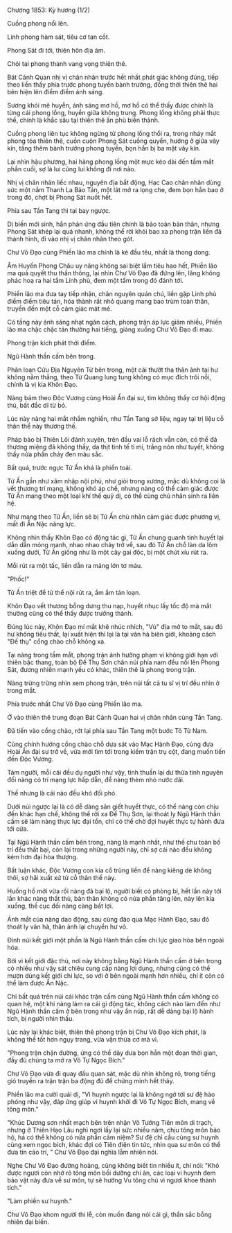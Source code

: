 




Chương 1853: Kỳ hương (1/2)


Cuồng phong nổi lên.

Linh phong hàm sát, tiêu cơ tan cốt.

Phong Sát đi tới, thiên hôn địa ám.

Chói tai phong thanh vang vọng thiên thê.

Bát Cảnh Quan nhị vị chân nhân trước hết nhất phát giác không đúng, tiếp theo liền thấy phía trước phong tuyền bành trướng, đồng thời thiên thê hai bên hiện lên điểm điểm ánh sáng.

Sương khói mê huyễn, ánh sáng mơ hồ, mơ hồ có thể thấy được chính là từng cái phong lồng, huyền giữa không trung. Phong lồng không phải thực thể, chính là khắc sâu tại thiên thê ấn phù biến thành.

Cuồng phong liên tục không ngừng từ phong lồng thổi ra, trong nháy mắt phong tỏa thiên thê, cuồn cuộn Phong Sát cuồng quyển, hướng ở giữa vây kín, tăng thêm bành trướng phong tuyền, bọn hắn bị ba mặt vây kín.

Lại nhìn hậu phương, hai hàng phong lồng một mực kéo dài đến tầm mắt phần cuối, sợ là lui cũng lui không đi nơi nào.

Nhị vị chân nhân liếc nhau, nguyên địa bất động, Hạc Cao chân nhân dùng sức một nắm Thanh La Bảo Tán, một lát mở ra lọng che, đem bọn hắn bao ở trong đó, chợt bị Phong Sát nuốt hết.

Phía sau Tần Tang thì tại bay ngược.

Dị biến mới sinh, hắn phản ứng đầu tiên chính là bảo toàn bản thân, nhưng Phong Sát khép lại quá nhanh, không thể rời khỏi bao xa phong trận liền đã thành hình, đi vào nhị vị chân nhân theo gót.

Chư Vô Đạo cùng Phiền lão ma chính là kẻ đầu têu, nhất là thong dong.

Âm Huyền Phong Châu uy năng không sai biệt lắm tiêu hao hết, Phiền lão ma quả quyết thu thần thông, lại nhìn Chư Vô Đạo đã đứng lên, lăng không phác hoạ ra hai tấm Linh phù, đem một tấm trong đó đánh tới.

Phiền lão ma đưa tay tiếp nhận, chân nguyên quán chú, liền gặp Linh phù điểm điểm tiêu tán, hóa thành rất nhỏ quang mang bao trùm toàn thân, truyền đến một cỗ cảm giác mát mẻ.

Có tầng này ánh sáng nhạt ngăn cách, phong trận áp lực giảm nhiều, Phiền lão ma chậc chậc tán thưởng hai tiếng, giáng xuống Chư Vô Đạo đi mau.

Phong trận kích phát thời điểm.

Ngũ Hành thần cấm bên trong.

Phân loạn Cửu Địa Nguyên Từ bên trong, một cái thướt tha thân ảnh tại hư không nằm thẳng, theo Từ Quang lung tung không có mục đích trôi nổi, chính là vị kia Khôn Đạo.

Nàng bám theo Độc Vương cùng Hoài Ẩn đại sư, tìm không thấy cơ hội động thủ, bất đắc dĩ từ bỏ.

Lúc này nàng hai mắt nhắm nghiền, như Tần Tang sở liệu, ngay tại trị liệu cỗ thân thể này thương thế.

Pháp bào bị Thiên Lôi đánh xuyên, trên đầu vai lỗ rách vẫn còn, có thể đả thương miệng đã không thấy, da thịt tinh tế tỉ mỉ, trắng nõn như tuyết, không thấy nửa phần cháy đen màu sắc.

Bất quá, trước ngực Tử Ấn khá là phiền toái.

Tử Ấn gần như xâm nhập nội phủ, như giòi trong xương, mặc dù không coi là vết thương trí mạng, không khó áp chế, nhưng nàng có thể cảm giác được Tử Ấn mang theo một loại khí thế quỷ dị, có thể cùng chủ nhân sinh ra liên hệ.

Như mang theo Tử Ấn, liền sẽ bị Tử Ấn chủ nhân cảm giác được phương vị, mất đi Ẩn Nặc năng lực.

Không nhìn thấy Khôn Đạo có động tác gì, Tử Ấn chung quanh tinh huyết lại dần dần mỏng manh, nhao nhao chảy trở về, sau đó Tử Ấn chỗ làn da lõm xuống dưới, Tử Ấn giống như là một cây gai độc, bị một chút xíu rút ra.

Mỗi rút ra một tấc, liền dẫn ra mảng lớn tơ máu.

"Phốc!"

Tử Ấn triệt để từ thể nội rút ra, ầm ầm tán loạn.

Khôn Đạo vết thương bỗng dưng thu nạp, huyết nhục lấy tốc độ mà mắt thường cũng có thể thấy được trưởng thành.

Đúng lúc này, Khôn Đạo mí mắt khẽ nhúc nhích, "Vù" địa mở to mắt, sau đó hư không tiêu thất, lại xuất hiện thì lại là tại vân hà biên giới, khoảng cách "Đế thụ" cổng chào chỗ không xa.

Tại nàng trong tầm mắt, phong trận ảnh hưởng phạm vi không giới hạn với thiên bậc thang, toàn bộ Đế Thụ Sơn chân núi phía nam đều nổi lên Phong Sát, đương nhiên mạnh yếu có khác, thiên thê là phong trong trận.

Nàng trừng trừng nhìn xem phong trận, trên núi tất cả tu sĩ vị trí đều nhìn ở trong mắt.

Phía trước nhất Chư Vô Đạo cùng Phiền lão ma.

Ở vào thiên thê trung đoạn Bát Cảnh Quan hai vị chân nhân cùng Tần Tang.

Đã tiến vào cổng chào, rớt lại phía sau Tần Tang một bước Tô Tử Nam.

Cùng chính hướng cổng chào chỗ dựa sát vào Mạc Hành Đạo, cùng đưa Hoài Ẩn đại sư trở về, vừa mới tìm tới trong kiếm trận trụ cột, đang muốn tiến đến Độc Vương.

Tám người, mỗi cái đều dụ người như vậy, tinh thuần lại dư thừa tinh nguyên đối nàng có trí mạng lực hấp dẫn, để nàng thèm nhỏ nước dãi.

Thế nhưng là cái nào đều khó đối phó.

Dưới núi ngược lại là có dễ dàng săn giết huyết thực, có thể nàng còn chịu đến khác hạn chế, không thể rời xa Đế Thụ Sơn, lại thoát ly Ngũ Hành thần cấm sẽ làm nàng thực lực đại tổn, chỉ có thể chờ đợi huyết thực tự hành đưa tới cửa.

Tại Ngũ Hành thần cấm bên trong, nàng là mạnh nhất, như thế chu toàn bố trí đều thất bại, còn lại trong những người này, chỉ sợ cái nào đều không kém hơn đại hòa thượng.

Bất luận khác, Độc Vương con kia cổ trùng liền để nàng kiêng dè không thôi, sợ hãi xuất xứ từ cỗ thân thể này.

Huống hồ mới vừa rồi nàng đã bại lộ, người biết có phòng bị, hết lần này tới lần khác nàng thất thủ, bản thân không có nửa phần tăng lên, này lên kia xuống, thế cục đối nàng càng bất lợi.

Ánh mắt của nàng dao động, sau cùng đảo qua Mạc Hành Đạo, sau đó thoát ly vân hà, thân ảnh lại chuyển hư vô.

Đỉnh núi kết giới một phần là Ngũ Hành thần cấm chi lực giao hòa bên ngoài hóa.

Bởi vì kết giới đặc thù, nơi này không bằng Ngũ Hành thần cấm ở bên trong có nhiều như vậy sát chiêu cung cấp nàng lợi dụng, nhưng cũng có thể mượn dùng kết giới chi lực, so với ở bên ngoài mạnh hơn nhiều, chí ít còn có thể làm được Ẩn Nặc.

Chỉ bất quá trên núi cái khác trận cấm cùng Ngũ Hành thần cấm không có quan hệ, một khi nàng làm ra cái gì động tác, không cách nào làm đến như Ngũ Hành thần cấm ở bên trong như vậy ẩn núp, rất dễ dàng bại lộ hành tích, bị người nhìn thấu.

Lúc này lại khác biệt, thiên thê phong trận bị Chư Vô Đạo kích phát, là không thể tốt hơn ngụy trang, vừa vặn thừa cơ mà vì.

"Phong trận chặn đường, ứng có thể dây dưa bọn hắn một đoạn thời gian, đầy đủ chúng ta mở ra Vô Tự Ngọc Bích."

Chư Vô Đạo vừa đi quay đầu quan sát, mặc dù nhìn không rõ, trong tiếng gió truyền ra trận trận ba động đủ để chứng minh hết thảy.

Phiền lão ma cười quái dị, "Vi huynh ngược lại là không ngờ tới sư đệ hào phóng như vậy, đáp ứng giúp vi huynh khởi đi Vô Tự Ngọc Bích, mang về tông môn."

"Khúc Dương sơn nhất mạch bên trên nhận Vô Tướng Tiên môn di trạch, nhưng ở Thiên Hạo Lâu nghỉ ngơi lấy lại sức nhiều năm, chịu tông môn bảo hộ, há có thể không có nửa phần cảm niệm? Sư đệ chỉ cầu cùng sư huynh cùng xem ngọc bích, khác đợi có Tiên điện tin tức, nhìn qua sư môn có thể đưa tin cáo tri, " Chư Vô Đạo đại nghĩa lẫm nhiên nói.

Nghe Chư Vô Đạo đường hoàng, cũng không biết tin nhiều ít, chỉ nói: "Khó được ngươi còn nhớ rõ tông môn bồi dưỡng chi ân, các loại vi huynh đem bảo vật này đưa về sư môn, tự sẽ hướng Vu tông chủ vì ngươi khoe thành tích."

"Làm phiền sư huynh."

Chư Vô Đạo khom người thi lễ, còn muốn đang nói cái gì, thần sắc bỗng nhiên đại biến.




